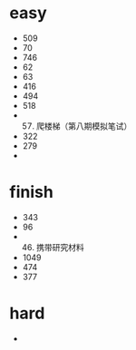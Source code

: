 # easy

- 509
- 70
- 746
- 62
- 63
- 416
- 494
- 518
- 57. 爬楼梯（第八期模拟笔试） 
- 322
- 279
- 



# finish

- 343
- 96
- 46. 携带研究材料
- 1049
- 474
- 377

# hard

- 